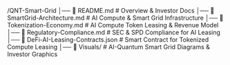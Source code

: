 /QNT-Smart-Grid
│── 📜 README.md  # Overview & Investor Docs
│── 📜 SmartGrid-Architecture.md  # AI Compute & Smart Grid Infrastructure
│── 📜 Tokenization-Economy.md  # AI Compute Token Leasing & Revenue Model
│── 📜 Regulatory-Compliance.md  # SEC & SPD Compliance for AI Leasing
│── 📜 DeFi-AI-Leasing-Contracts.json  # Smart Contract for Tokenized Compute Leasing
│── 📜 Visuals/  # AI-Quantum Smart Grid Diagrams & Investor Graphics
